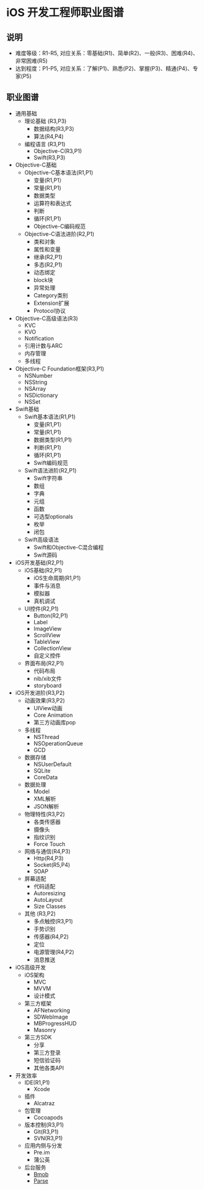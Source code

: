 # iOS 开发工程师职业图谱

## 说明

- 难度等级：R1-R5, 对应关系：零基础(R1)、简单(R2)、一般(R3)、困难(R4)、非常困难(R5)
- 达到程度：P1-P5, 对应关系：了解(P1)、熟悉(P2)、掌握(P3)、精通(P4)、专家(P5)

## 职业图谱

- 通用基础
  - 理论基础 (R3,P3)
     - 数据结构(R3,P3)
     - 算法(R4,P4)
  - 编程语言 (R3,P1)
     - Objective-C(R3,P1)
     - Swift(R3,P3)
- Objective-C基础
  - Objective-C基本语法(R1,P1)
     - 变量(R1,P1）
     - 常量(R1,P1)
     - 数据类型
     - 运算符和表达式
     - 判断
     - 循环(R1,P1)
     - Objective-C编码规范
  - Objective-C语法进阶(R2,P1)
     - 类和对象
     - 属性和变量
     - 继承(R2,P1)
     - 多态(R2,P1)
     - 动态绑定
     - block块
     - 异常处理
     - Category类别
     - Extension扩展
     - Protocol协议 
 - Objective-C高级语法(R3)
     - KVC
     - KVO
     - Notification
     - 引用计数与ARC
     - 内存管理
     - 多线程
  - Objective-C Foundation框架(R3,P1)
     - NSNumber
     - NSString
     - NSArray
     - NSDictionary
     - NSSet
 - Swift基础
   - Swift基本语法(R1,P1)
     - 变量(R1,P1）
     - 常量(R1,P1)
     - 数据类型(R1,P1)
     - 判断(R1,P1)
     - 循环(R1,P1)
     - Swift编码规范
   - Swift语法进阶(R2,P1)
     - Swift字符串
     - 数组
     - 字典
     - 元组
     - 函数
     - 可选型optionals
     - 枚举
     - 闭包 
   - Swift高级语法
     - Swift和Objective-C混合编程
     - Swift源码
- iOS开发基础(R2,P1)
  - iOS基础(R2,P1)
     - iOS生命周期(R1,P1)
     - 事件与消息
     - 模拟器
     - 真机调试
  - UI控件(R2,P1)
     - Button(R2,P1)
     - Label
     - ImageView
     - ScrollView
     - TableView
     - CollectionView
     - 自定义控件
  - 界面布局(R2,P1)
     - 代码布局
     - nib/xib文件
     - storyboard
- iOS开发进阶(R3,P2)
  - 动画效果(R3,P2)
     - UIView动画
     - Core Animation
     - 第三方动画库pop
  - 多线程
     - NSThread
     - NSOperationQueue
     - GCD   
  - 数据存储
     - NSUserDefault
     - SQLite
     - CoreData   
  - 数据处理
     - Model
     - XML解析
     - JSON解析    
  - 物理特性(R3,P2)
     - 各类传感器
     - 摄像头
     - 指纹识别
     - Force Touch
  - 网络与通信(R4,P3)
     - Http(R4,P3)
     - Socket(R5,P4)
     - SOAP
  - 屏幕适配
     - 代码适配
     - Autoresizing
     - AutoLayout
     - Size Classes    
  - 其他 (R3,P2)
     - 多点触控(R3,P1)
     - 手势识别
     - 传感器(R4,P2)
     - 定位
     - 电源管理(R4,P2)
     - 消息推送  
- iOS高级开发
  - iOS架构
    - MVC
    - MVVM 
    - 设计模式
  - 第三方框架
    - AFNetworking
    - SDWebImage
    - MBProgressHUD
    - Masonry     
  - 第三方SDK
    - 分享
    - 第三方登录
    - 短信验证码    
    - 其他各类API
- 开发效率
  - IDE(R1,P1)
     - Xcode
  - 插件
     - Alcatraz     
  - 包管理
     - Cocoapods   
  - 版本控制(R3,P1)
     - Git(R3,P1)
     - SVN(R3,P1)
  - 应用内侧与分发
     - Pre.im
     - 蒲公英
  - 后台服务
     - [Bmob](http://www.bmob.cn/)
     - [Parse](http://www.parse.com/)      
